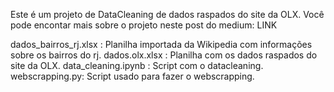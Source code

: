 Este é um projeto de DataCleaning de dados raspados do site da OLX. Você pode encontar mais sobre o projeto neste post do medium: LINK

dados_bairros_rj.xlsx : Planilha importada da Wikipedia com informações sobre os bairros do rj.
dados.olx.xlsx : Planilha com os dados raspados do site da OLX.
data_cleaning.ipynb : Script com o datacleaning.
webscrapping.py: Script usado para fazer o webscrapping.

